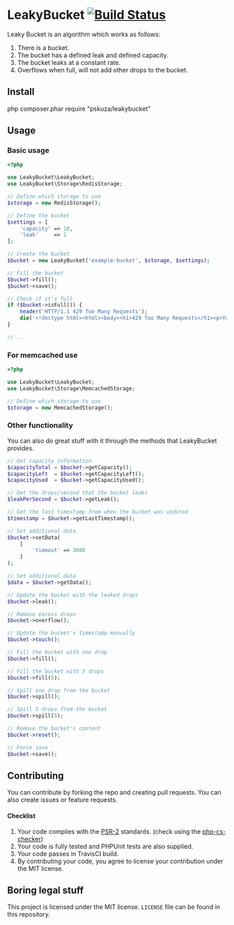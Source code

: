 # LeakyBucket [![Build Status](https://travis-ci.org/pskuza/LeakyBucket.svg?branch=master)](https://travis-ci.org/Cr0nixx/LeakyBucket)
Leaky Bucket is an algorithm which works as follows:

1. There is a bucket.
1. The bucket has a defined leak and defined capacity.
1. The bucket leaks at a constant rate.
1. Overflows when full, will not add other drops to the bucket.

## Install

php composer.phar require "pskuza/leakybucket"

## Usage

### Basic usage
``` php
<?php

use LeakyBucket\LeakyBucket;
use LeakyBucket\Storage\RedisStorage;

// Define which storage to use
$storage = new RedisStorage();

// Define the bucket
$settings = [
    'capacity' => 10,
    'leak'     => 1
];

// Create the bucket
$bucket = new LeakyBucket('example-bucket', $storage, $settings);

// Fill the bucket
$bucket->fill();
$bucket->save();

// Check if it's full
if ($bucket->isFull()) {
    header('HTTP/1.1 429 Too Many Requests');
    die('<!doctype html><html><body><h1>429 Too Many Requests</h1><p>You seem to be doing a lot of requests. You\'re now cooling down.</p></body></html>');
}

// ...
```

### For memcached use
``` php
<?php

use LeakyBucket\LeakyBucket;
use LeakyBucket\Storage\MemcachedStorage;

// Define which storage to use
$storage = new MemcachedStorage();
```

### Other functionality
You can also do great stuff with it through the methods that LeakyBucket provides.

``` php
// Get capacity information
$capacityTotal = $bucket->getCapacity();
$capacityLeft  = $bucket->getCapacityLeft();
$capacityUsed  = $bucket->getCapacityUsed();

// Get the drops/second that the bucket leaks
$leakPerSecond = $bucket->getLeak();

// Get the last timestamp from when the bucket was updated
$timestamp = $bucket->getLastTimestamp();

// Set additional data
$bucket->setData(
    [
        'timeout' => 3600
    ]
);

// Set additional data
$data = $bucket->getData();

// Update the bucket with the leaked drops
$bucket->leak();

// Remove excess drops
$bucket->overflow();

// Update the bucket's timestamp manually
$bucket->touch();

// Fill the bucket with one drop
$bucket->fill();

// Fill the bucket with 5 drops
$bucket->fill(5);

// Spill one drop from the bucket
$bucket->spill();

// Spill 5 drops from the bucket
$bucket->spill(5);

// Remove the bucket's content
$bucket->reset();

// Force save
$bucket->save();
```


## Contributing
You can contribute by forking the repo and creating pull requests. You can also create issues or feature requests.

#### Checklist
1. Your code complies with the [PSR-2](http://www.php-fig.org/psr/psr-2/) standards. (check using the [php-cs-checker](http://cs.sensiolabs.org/))
1. Your code is fully tested and PHPUnit tests are also supplied.
1. Your code passes in TravisCI build.
1. By contributing your code, you agree to license your contribution under the MIT license.

## Boring legal stuff
This project is licensed under the MIT license. `LICENSE` file can be found in this repository.
